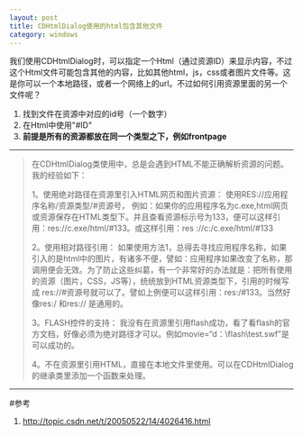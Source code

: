 ```yaml
---
layout: post
title: CDHtmlDialog使用的html包含其他文件
category: windows
---
```


我们使用CDHtmlDialog时，可以指定一个Html（通过资源ID）来显示内容，不过这个Html文件可能包含其他的内容，比如其他html，js，css或者图片文件等。这是你可以一个本地路径，或者一个网络上的url。不过如何引用资源里面的另一个文件呢？
        
1. 找到文件在资源中对应的id号（一个数字）
1. 在Html中使用"#ID"
1. **前提是所有的资源都放在同一个类型之下，例如frontpage**
   
---

> 在CDHtmlDialog类使用中，总是会遇到HTML不能正确解析资源的问题。我的经验如下： 
> 
> 1。使用绝对路径在资源里引入HTML网页和图片资源： 
>  使用RES://应用程序名称/资源类型/#资源号， 
>  例如：如果你的应用程序名为c.exe,html网页或资源保存在HTML类型下。并且查看资源标示号为133，便可以这样引用：res://c.exe/html/#133。或这样引用：res 
> ://c:/c.exe/html/#133 
> 
> 2。使用相对路径引用： 
>  如果使用方法1，总得去寻找应用程序名称，如果引入的是html中的图片，有诸多不便，譬如：应用程序如果改变了名称，那调用便会无效。为了防止这些纠葛，有一个非常好的办法就是：把所有使用的资源（图片，CSS，JS等），统统放到HTML资源类型下，引用的时候写成   res://#资源号就可以了。譬如上例便可以这样引用：res:/#133。当然好像res:/   和res://   是通用的。 
> 
> 3。FLASH控件的支持： 
>  我没有在资源里引用flash成功，看了看flash的官方文档，好像必须为绝对路径才可以。例如movie=“d：\\flash\\test.swf”是可以成功的。 
> 
> 4。不在资源里引用HTML，直接在本地文件里使用。可以在CDHtmlDialog的继承类里添加一个函数来处理。 



   
---

#参考
1. <http://topic.csdn.net/t/20050522/14/4026416.html>

